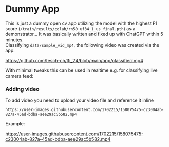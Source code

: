 # Dummy App
This is just a dummy open cv app utilizing the model with the highest F1 score (`/train/results/colab/rn50_uf34_1_us_final.pth`) as a demonstrator... It was basically written and fixed up with ChatGPT within 5 minutes.  
Classifying `data/sample_vid_mp4`, the following video was created via the app:

https://github.com/tesch-ch/lfi_24/blob/main/app/classified.mp4

With minimal tweaks this can be used in realtime e.g. for classifying live camera feed:

### Adding video

To add video you need to upload your video file and reference it inline

```
https://user-images.githubusercontent.com/1702215/158075475-c23004ab-827a-45ad-bdba-aee29ac5b582.mp4
```

Example:

https://user-images.githubusercontent.com/1702215/158075475-c23004ab-827a-45ad-bdba-aee29ac5b582.mp4
